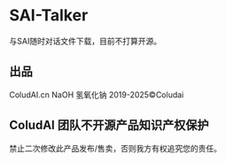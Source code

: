 # SAI-Talker
与SAI随时对话文件下载，目前不打算开源。
## 出品
ColudAI.cn
NaOH 氢氧化钠
2019-2025©Coludai
## ColudAI 团队不开源产品知识产权保护
禁止二次修改此产品发布/售卖，否则我方有权追究您的责任。
